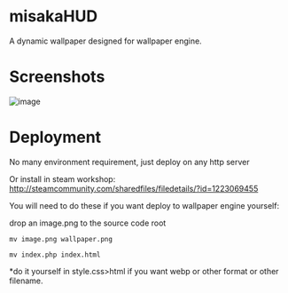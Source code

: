 # misakaHUD
A dynamic wallpaper designed for wallpaper engine.

# Screenshots
![image](https://user-images.githubusercontent.com/15797507/33792223-19f0122a-dcd5-11e7-8f60-62ec22f86176.png)

# Deployment
No many environment requirement, just deploy on any http server

Or install in steam workshop: http://steamcommunity.com/sharedfiles/filedetails/?id=1223069455

You will need to do these if you want deploy to wallpaper engine yourself:

drop an image.png to the source code root

`mv image.png wallpaper.png`

`mv index.php index.html`

*do it yourself in style.css>html if you want webp or other format or other filename. 